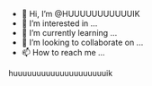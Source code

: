 - 👋 Hi, I’m @HUUUUUUUUUUUIK
- 👀 I’m interested in ...
- 🌱 I’m currently learning ...
- 💞️ I’m looking to collaborate on ...
- 📫 How to reach me ...

<!---
HUUUUUUUUUUUIK/HUUUUUUUUUUUIK is a ✨ special ✨ repository because its `README.md` (this file) appears on your GitHub profile.
You can click the Preview link to take a look at your changes.
--->
huuuuuuuuuuuuuuuuuuuuik

